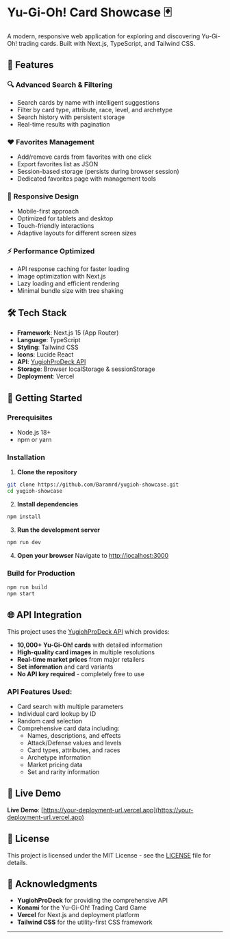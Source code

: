 # Yu-Gi-Oh! Card Showcase 🃏

A modern, responsive web application for exploring and discovering Yu-Gi-Oh! trading cards. Built with Next.js, TypeScript, and Tailwind CSS.

## 🌟 Features

### 🔍 **Advanced Search & Filtering**
- Search cards by name with intelligent suggestions
- Filter by card type, attribute, race, level, and archetype
- Search history with persistent storage
- Real-time results with pagination

### ❤️ **Favorites Management**
- Add/remove cards from favorites with one click
- Export favorites list as JSON
- Session-based storage (persists during browser session)
- Dedicated favorites page with management tools

### 📱 **Responsive Design**
- Mobile-first approach
- Optimized for tablets and desktop
- Touch-friendly interactions
- Adaptive layouts for different screen sizes

### ⚡ **Performance Optimized**
- API response caching for faster loading
- Image optimization with Next.js
- Lazy loading and efficient rendering
- Minimal bundle size with tree shaking

## 🛠 Tech Stack

- **Framework**: Next.js 15 (App Router)
- **Language**: TypeScript
- **Styling**: Tailwind CSS
- **Icons**: Lucide React
- **API**: [YugiohProDeck API](https://ygoprodeck.com/api-guide)
- **Storage**: Browser localStorage & sessionStorage
- **Deployment**: Vercel

## 🚀 Getting Started

### Prerequisites
- Node.js 18+ 
- npm or yarn

### Installation

1. **Clone the repository**
```bash
git clone https://github.com/Baramrd/yugioh-showcase.git
cd yugioh-showcase
```

2. **Install dependencies**
```bash
npm install
```

3. **Run the development server**
```bash
npm run dev
```

4. **Open your browser**
Navigate to [http://localhost:3000](http://localhost:3000)

### Build for Production

```bash
npm run build
npm start
```

## 🌐 API Integration

This project uses the [YugiohProDeck API](https://ygoprodeck.com/api-guide) which provides:

- **10,000+ Yu-Gi-Oh! cards** with detailed information
- **High-quality card images** in multiple resolutions
- **Real-time market prices** from major retailers
- **Set information** and card variants
- **No API key required** - completely free to use

### API Features Used:
- Card search with multiple parameters
- Individual card lookup by ID
- Random card selection
- Comprehensive card data including:
  - Names, descriptions, and effects
  - Attack/Defense values and levels
  - Card types, attributes, and races
  - Archetype information
  - Market pricing data
  - Set and rarity information

## 🚀 Live Demo

**Live Demo**: [https://your-deployment-url.vercel.app](https://your-deployment-url.vercel.app)

## 📝 License

This project is licensed under the MIT License - see the [LICENSE](LICENSE) file for details.

## 🙏 Acknowledgments

- **YugiohProDeck** for providing the comprehensive API
- **Konami** for the Yu-Gi-Oh! Trading Card Game
- **Vercel** for Next.js and deployment platform
- **Tailwind CSS** for the utility-first CSS framework
---
